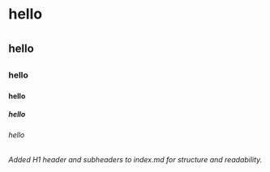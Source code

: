 # hello <h1>
## hello <h2>
### hello <h3>
#### hello <h4>
##### hello <h5>
###### hello <h6>
###### Added H1 header and subheaders to index.md for structure and readability. <h6>
